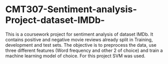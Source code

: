 # CMT307-Sentiment-analysis-Project-dataset-IMDb-
This is a coursework project for sentiment analysis of dataset IMDb.  It contains positive and negative movie reviews already split in Training, development and test sets. The objective is to preprocess the data, use three different features (Word frequency and other 2 of choice) and train a machine learning model of choice. For this project SVM was used.
